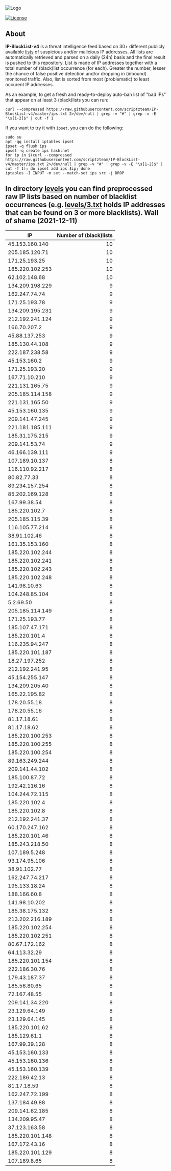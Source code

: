 ![Logo](https://i.imgur.com/PyKLAe7.png)

[![License](https://img.shields.io/badge/license-The_Unlicense-red.svg)](https://unlicense.org/)

About
----

**IP-BlockList-v4** is a threat intelligence feed based on 30+ different publicly available [lists](https://github.com/stamparm/maltrail) of suspicious and/or malicious IP addresses. All lists are automatically retrieved and parsed on a daily (24h) basis and the final result is pushed to this repository. List is made of IP addresses together with a total number of (black)list occurrence (for each). Greater the number, lesser the chance of false positive detection and/or dropping in (inbound) monitored traffic. Also, list is sorted from most (problematic) to least occurent IP addresses.

As an example, to get a fresh and ready-to-deploy auto-ban list of "bad IPs" that appear on at least 3 (black)lists you can run:

```
curl --compressed https://raw.githubusercontent.com/scriptzteam/IP-BlockList-v4/master/ips.txt 2>/dev/null | grep -v "#" | grep -v -E "\s[1-2]$" | cut -f 1
```

If you want to try it with `ipset`, you can do the following:

```
sudo su
apt -qq install iptables ipset
ipset -q flush ips
ipset -q create ips hash:net
for ip in $(curl --compressed https://raw.githubusercontent.com/scriptzteam/IP-BlockList-v4/master/ips.txt 2>/dev/null | grep -v "#" | grep -v -E "\s[1-2]$" | cut -f 1); do ipset add ips $ip; done
iptables -I INPUT -m set --match-set ips src -j DROP
```

In directory [levels](levels) you can find preprocessed raw IP lists based on number of blacklist occurrences (e.g. [levels/3.txt](levels/3.txt) holds IP addresses that can be found on 3 or more blacklists).
Wall of shame (2021-12-11)
----

|IP|Number of (black)lists|
|---|--:|
45.153.160.140|10
205.185.120.71|10
171.25.193.25|10
185.220.102.253|10
62.102.148.68|10
134.209.198.229|9
162.247.74.74|9
171.25.193.78|9
134.209.195.231|9
212.192.241.124|9
166.70.207.2|9
45.88.137.253|9
185.130.44.108|9
222.187.238.58|9
45.153.160.2|9
171.25.193.20|9
167.71.10.210|9
221.131.165.75|9
205.185.114.158|9
221.131.165.50|9
45.153.160.135|9
209.141.47.245|9
221.181.185.111|9
185.31.175.215|9
209.141.53.74|9
46.166.139.111|9
107.189.10.137|8
116.110.92.217|8
80.82.77.33|8
89.234.157.254|8
85.202.169.128|8
167.99.38.54|8
185.220.102.7|8
205.185.115.39|8
116.105.77.214|8
38.91.102.46|8
161.35.153.160|8
185.220.102.244|8
185.220.102.241|8
185.220.102.243|8
185.220.102.248|8
141.98.10.63|8
104.248.85.104|8
5.2.69.50|8
205.185.114.149|8
171.25.193.77|8
185.107.47.171|8
185.220.101.4|8
116.235.94.247|8
185.220.101.187|8
18.27.197.252|8
212.192.241.95|8
45.154.255.147|8
134.209.205.40|8
165.22.195.82|8
178.20.55.18|8
178.20.55.16|8
81.17.18.61|8
81.17.18.62|8
185.220.100.253|8
185.220.100.255|8
185.220.100.254|8
89.163.249.244|8
209.141.44.102|8
185.100.87.72|8
192.42.116.16|8
104.244.72.115|8
185.220.102.4|8
185.220.102.8|8
212.192.241.37|8
60.170.247.162|8
185.220.101.46|8
185.243.218.50|8
107.189.5.248|8
93.174.95.106|8
38.91.102.77|8
162.247.74.217|8
195.133.18.24|8
188.166.60.8|8
141.98.10.202|8
185.38.175.132|8
213.202.216.189|8
185.220.102.254|8
185.220.102.251|8
80.67.172.162|8
64.113.32.29|8
185.220.101.154|8
222.186.30.76|8
179.43.187.37|8
185.56.80.65|8
72.167.48.55|8
209.141.34.220|8
23.129.64.149|8
23.129.64.145|8
185.220.101.62|8
185.129.61.1|8
167.99.39.128|8
45.153.160.133|8
45.153.160.136|8
45.153.160.139|8
222.186.42.13|8
81.17.18.59|8
162.247.72.199|8
137.184.49.88|8
209.141.62.185|8
134.209.95.47|8
37.123.163.58|8
185.220.101.148|8
167.172.43.16|8
185.220.101.129|8
107.189.8.65|8
